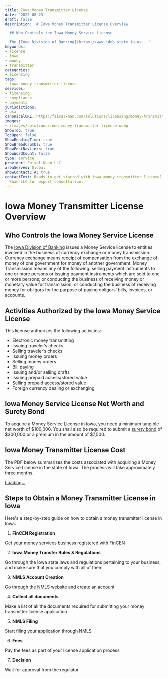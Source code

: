 ```yaml
---
title: Iowa Money Transmitter License
date: '2022-08-23'
draft: false
description: '# Iowa Money Transmitter License Overview

  ## Who Controls the Iowa Money Service License

  The [Iowa Division of Banking](https://www.idob.state.ia.us...'
keywords:
- license
- iowa
- money
- transmitter
categories:
- licensing
tags:
- iowa money transmitter license
services:
- licensing
- compliance
- payments
jurisdictions:
- usa
canonicalURL: https:/faisalkhan.com/solutions/licensing/money-transmitter-license-mtl/iowa-money-transmitter-license/
images:
- /images/solutions/iowa-money-transmitter-license.webp
ShowToc: true
TocOpen: false
ShowReadingTime: true
ShowBreadCrumbs: true
ShowPostNavLinks: true
ShowWordCount: false
type: service
provider: Faisal Khan LLC
areaServed: Global
showContactCTA: true
contactText: Ready to get started with iowa money transmitter license? Contact Faisal
  Khan LLC for expert consultation.
---
```


# Iowa Money Transmitter License Overview

## Who Controls the Iowa Money Service License

The [Iowa Division of Banking](https://www.idob.state.ia.us/) issues a Money Service license to entities involved in the business of currency exchange or money transmission. Currency exchange means receipt of compensation from the exchange of money of one government for money of another government. Money Transmission means any of the following: selling payment instruments to one or more persons or issuing payment instruments which are sold to one or more persons; or conducting the business of receiving money or monetary value for transmission; or conducting the business of receiving money for obligors for the purpose of paying obligors’ bills, invoices, or accounts.

## Activities Authorized by the Iowa Money Service License

This license authorizes the following activities:

  * Electronic money transmitting
  * Issuing traveler’s checks
  * Selling traveler’s checks
  * Issuing money orders
  * Selling money orders
  * Bill paying
  * Issuing and/or selling drafts
  * Issuing prepaid access/stored value
  * Selling prepaid access/stored value
  * Foreign currency dealing or exchanging

## Iowa Money Service License Net Worth and Surety Bond

To acquire a Money Service License in Iowa, you need a minimum tangible net worth of $100,000. You shall also be required to submit a [surety bond](https://faisalkhan.com/knowledge-hub/resources-and-references/surety-bond/) of $300,000 or a premium in the amount of $7,500.

## Iowa Money Transmitter License Cost

The PDF below summarizes the costs associated with acquiring a Money Service License in the state of Iowa. The process will take approximately three months.

[Loading...](https://fkhan.gumroad.com/l/iowa-money-transmitter-license-cost)

## Steps to Obtain a Money Transmitter License in Iowa

Here's a step-by-step guide on how to obtain a money transmitter license in Iowa.

  1. **FinCEN Registration**

Get your money services business registered with [FinCEN](https://faisalkhan.com/knowledge-hub/resources-and-references/financial-crimes-enforcement-network-fincen/)

  2. **Iowa Money Transfer Rules & Regulations**

Go through the Iowa state laws and regulations pertaining to your business, and make sure that you comply with all of them

  3. **NMLS Account Creation**

Go through the [NMLS](https://faisalkhan.com/knowledge-hub/resources-and-references/nmls-national-multistate-licensing-system/) website and create an account

  4. **Collect all documents**

Make a list of all the documents required for submitting your money transmitter license application

  5. **NMLS Filing**

Start filing your application through NMLS

  6. **Fees**

Pay the fees as part of your license application process

  7. **Decision**

Wait for approval from the regulator